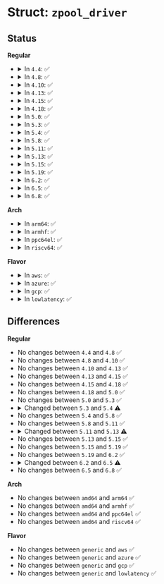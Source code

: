 # Struct: <code>zpool_driver</code>

## Status
<b>Regular</b>
<ul>
<li>
<details>
<summary>In <code>4.4</code>: ✅</summary>

```c
struct zpool_driver {
    char *type;
    struct module *owner;
    atomic_t refcount;
    struct list_head list;
    void * (*create)(const char *, gfp_t, const struct zpool_ops *, struct zpool *);
    void (*destroy)(void *);
    int (*malloc)(void *, size_t, gfp_t, long unsigned int *);
    void (*free)(void *, long unsigned int);
    int (*shrink)(void *, unsigned int, unsigned int *);
    void * (*map)(void *, long unsigned int, enum zpool_mapmode);
    void (*unmap)(void *, long unsigned int);
    u64 (*total_size)(void *);
};
```
</details>
</li>
<li>
<details>
<summary>In <code>4.8</code>: ✅</summary>

```c
struct zpool_driver {
    char *type;
    struct module *owner;
    atomic_t refcount;
    struct list_head list;
    void * (*create)(const char *, gfp_t, const struct zpool_ops *, struct zpool *);
    void (*destroy)(void *);
    int (*malloc)(void *, size_t, gfp_t, long unsigned int *);
    void (*free)(void *, long unsigned int);
    int (*shrink)(void *, unsigned int, unsigned int *);
    void * (*map)(void *, long unsigned int, enum zpool_mapmode);
    void (*unmap)(void *, long unsigned int);
    u64 (*total_size)(void *);
};
```
</details>
</li>
<li>
<details>
<summary>In <code>4.10</code>: ✅</summary>

```c
struct zpool_driver {
    char *type;
    struct module *owner;
    atomic_t refcount;
    struct list_head list;
    void * (*create)(const char *, gfp_t, const struct zpool_ops *, struct zpool *);
    void (*destroy)(void *);
    int (*malloc)(void *, size_t, gfp_t, long unsigned int *);
    void (*free)(void *, long unsigned int);
    int (*shrink)(void *, unsigned int, unsigned int *);
    void * (*map)(void *, long unsigned int, enum zpool_mapmode);
    void (*unmap)(void *, long unsigned int);
    u64 (*total_size)(void *);
};
```
</details>
</li>
<li>
<details>
<summary>In <code>4.13</code>: ✅</summary>

```c
struct zpool_driver {
    char *type;
    struct module *owner;
    atomic_t refcount;
    struct list_head list;
    void * (*create)(const char *, gfp_t, const struct zpool_ops *, struct zpool *);
    void (*destroy)(void *);
    int (*malloc)(void *, size_t, gfp_t, long unsigned int *);
    void (*free)(void *, long unsigned int);
    int (*shrink)(void *, unsigned int, unsigned int *);
    void * (*map)(void *, long unsigned int, enum zpool_mapmode);
    void (*unmap)(void *, long unsigned int);
    u64 (*total_size)(void *);
};
```
</details>
</li>
<li>
<details>
<summary>In <code>4.15</code>: ✅</summary>

```c
struct zpool_driver {
    char *type;
    struct module *owner;
    atomic_t refcount;
    struct list_head list;
    void * (*create)(const char *, gfp_t, const struct zpool_ops *, struct zpool *);
    void (*destroy)(void *);
    int (*malloc)(void *, size_t, gfp_t, long unsigned int *);
    void (*free)(void *, long unsigned int);
    int (*shrink)(void *, unsigned int, unsigned int *);
    void * (*map)(void *, long unsigned int, enum zpool_mapmode);
    void (*unmap)(void *, long unsigned int);
    u64 (*total_size)(void *);
};
```
</details>
</li>
<li>
<details>
<summary>In <code>4.18</code>: ✅</summary>

```c
struct zpool_driver {
    char *type;
    struct module *owner;
    atomic_t refcount;
    struct list_head list;
    void * (*create)(const char *, gfp_t, const struct zpool_ops *, struct zpool *);
    void (*destroy)(void *);
    int (*malloc)(void *, size_t, gfp_t, long unsigned int *);
    void (*free)(void *, long unsigned int);
    int (*shrink)(void *, unsigned int, unsigned int *);
    void * (*map)(void *, long unsigned int, enum zpool_mapmode);
    void (*unmap)(void *, long unsigned int);
    u64 (*total_size)(void *);
};
```
</details>
</li>
<li>
<details>
<summary>In <code>5.0</code>: ✅</summary>

```c
struct zpool_driver {
    char *type;
    struct module *owner;
    atomic_t refcount;
    struct list_head list;
    void * (*create)(const char *, gfp_t, const struct zpool_ops *, struct zpool *);
    void (*destroy)(void *);
    int (*malloc)(void *, size_t, gfp_t, long unsigned int *);
    void (*free)(void *, long unsigned int);
    int (*shrink)(void *, unsigned int, unsigned int *);
    void * (*map)(void *, long unsigned int, enum zpool_mapmode);
    void (*unmap)(void *, long unsigned int);
    u64 (*total_size)(void *);
};
```
</details>
</li>
<li>
<details>
<summary>In <code>5.3</code>: ✅</summary>

```c
struct zpool_driver {
    char *type;
    struct module *owner;
    atomic_t refcount;
    struct list_head list;
    void * (*create)(const char *, gfp_t, const struct zpool_ops *, struct zpool *);
    void (*destroy)(void *);
    int (*malloc)(void *, size_t, gfp_t, long unsigned int *);
    void (*free)(void *, long unsigned int);
    int (*shrink)(void *, unsigned int, unsigned int *);
    void * (*map)(void *, long unsigned int, enum zpool_mapmode);
    void (*unmap)(void *, long unsigned int);
    u64 (*total_size)(void *);
};
```
</details>
</li>
<li>
<details>
<summary>In <code>5.4</code>: ✅</summary>

```c
struct zpool_driver {
    char *type;
    struct module *owner;
    atomic_t refcount;
    struct list_head list;
    void * (*create)(const char *, gfp_t, const struct zpool_ops *, struct zpool *);
    void (*destroy)(void *);
    bool malloc_support_movable;
    int (*malloc)(void *, size_t, gfp_t, long unsigned int *);
    void (*free)(void *, long unsigned int);
    int (*shrink)(void *, unsigned int, unsigned int *);
    void * (*map)(void *, long unsigned int, enum zpool_mapmode);
    void (*unmap)(void *, long unsigned int);
    u64 (*total_size)(void *);
};
```
</details>
</li>
<li>
<details>
<summary>In <code>5.8</code>: ✅</summary>

```c
struct zpool_driver {
    char *type;
    struct module *owner;
    atomic_t refcount;
    struct list_head list;
    void * (*create)(const char *, gfp_t, const struct zpool_ops *, struct zpool *);
    void (*destroy)(void *);
    bool malloc_support_movable;
    int (*malloc)(void *, size_t, gfp_t, long unsigned int *);
    void (*free)(void *, long unsigned int);
    int (*shrink)(void *, unsigned int, unsigned int *);
    void * (*map)(void *, long unsigned int, enum zpool_mapmode);
    void (*unmap)(void *, long unsigned int);
    u64 (*total_size)(void *);
};
```
</details>
</li>
<li>
<details>
<summary>In <code>5.11</code>: ✅</summary>

```c
struct zpool_driver {
    char *type;
    struct module *owner;
    atomic_t refcount;
    struct list_head list;
    void * (*create)(const char *, gfp_t, const struct zpool_ops *, struct zpool *);
    void (*destroy)(void *);
    bool malloc_support_movable;
    int (*malloc)(void *, size_t, gfp_t, long unsigned int *);
    void (*free)(void *, long unsigned int);
    int (*shrink)(void *, unsigned int, unsigned int *);
    void * (*map)(void *, long unsigned int, enum zpool_mapmode);
    void (*unmap)(void *, long unsigned int);
    u64 (*total_size)(void *);
};
```
</details>
</li>
<li>
<details>
<summary>In <code>5.13</code>: ✅</summary>

```c
struct zpool_driver {
    char *type;
    struct module *owner;
    atomic_t refcount;
    struct list_head list;
    void * (*create)(const char *, gfp_t, const struct zpool_ops *, struct zpool *);
    void (*destroy)(void *);
    bool malloc_support_movable;
    int (*malloc)(void *, size_t, gfp_t, long unsigned int *);
    void (*free)(void *, long unsigned int);
    int (*shrink)(void *, unsigned int, unsigned int *);
    bool sleep_mapped;
    void * (*map)(void *, long unsigned int, enum zpool_mapmode);
    void (*unmap)(void *, long unsigned int);
    u64 (*total_size)(void *);
};
```
</details>
</li>
<li>
<details>
<summary>In <code>5.15</code>: ✅</summary>

```c
struct zpool_driver {
    char *type;
    struct module *owner;
    atomic_t refcount;
    struct list_head list;
    void * (*create)(const char *, gfp_t, const struct zpool_ops *, struct zpool *);
    void (*destroy)(void *);
    bool malloc_support_movable;
    int (*malloc)(void *, size_t, gfp_t, long unsigned int *);
    void (*free)(void *, long unsigned int);
    int (*shrink)(void *, unsigned int, unsigned int *);
    bool sleep_mapped;
    void * (*map)(void *, long unsigned int, enum zpool_mapmode);
    void (*unmap)(void *, long unsigned int);
    u64 (*total_size)(void *);
};
```
</details>
</li>
<li>
<details>
<summary>In <code>5.19</code>: ✅</summary>

```c
struct zpool_driver {
    char *type;
    struct module *owner;
    atomic_t refcount;
    struct list_head list;
    void * (*create)(const char *, gfp_t, const struct zpool_ops *, struct zpool *);
    void (*destroy)(void *);
    bool malloc_support_movable;
    int (*malloc)(void *, size_t, gfp_t, long unsigned int *);
    void (*free)(void *, long unsigned int);
    int (*shrink)(void *, unsigned int, unsigned int *);
    bool sleep_mapped;
    void * (*map)(void *, long unsigned int, enum zpool_mapmode);
    void (*unmap)(void *, long unsigned int);
    u64 (*total_size)(void *);
};
```
</details>
</li>
<li>
<details>
<summary>In <code>6.2</code>: ✅</summary>

```c
struct zpool_driver {
    char *type;
    struct module *owner;
    atomic_t refcount;
    struct list_head list;
    void * (*create)(const char *, gfp_t, const struct zpool_ops *, struct zpool *);
    void (*destroy)(void *);
    bool malloc_support_movable;
    int (*malloc)(void *, size_t, gfp_t, long unsigned int *);
    void (*free)(void *, long unsigned int);
    int (*shrink)(void *, unsigned int, unsigned int *);
    bool sleep_mapped;
    void * (*map)(void *, long unsigned int, enum zpool_mapmode);
    void (*unmap)(void *, long unsigned int);
    u64 (*total_size)(void *);
};
```
</details>
</li>
<li>
<details>
<summary>In <code>6.5</code>: ✅</summary>

```c
struct zpool_driver {
    char *type;
    struct module *owner;
    atomic_t refcount;
    struct list_head list;
    void * (*create)(const char *, gfp_t);
    void (*destroy)(void *);
    bool malloc_support_movable;
    int (*malloc)(void *, size_t, gfp_t, long unsigned int *);
    void (*free)(void *, long unsigned int);
    bool sleep_mapped;
    void * (*map)(void *, long unsigned int, enum zpool_mapmode);
    void (*unmap)(void *, long unsigned int);
    u64 (*total_size)(void *);
};
```
</details>
</li>
<li>
<details>
<summary>In <code>6.8</code>: ✅</summary>

```c
struct zpool_driver {
    char *type;
    struct module *owner;
    atomic_t refcount;
    struct list_head list;
    void * (*create)(const char *, gfp_t);
    void (*destroy)(void *);
    bool malloc_support_movable;
    int (*malloc)(void *, size_t, gfp_t, long unsigned int *);
    void (*free)(void *, long unsigned int);
    bool sleep_mapped;
    void * (*map)(void *, long unsigned int, enum zpool_mapmode);
    void (*unmap)(void *, long unsigned int);
    u64 (*total_size)(void *);
};
```
</details>
</li>
</ul>
<b>Arch</b>
<ul>
<li>
<details>
<summary>In <code>arm64</code>: ✅</summary>

```c
struct zpool_driver {
    char *type;
    struct module *owner;
    atomic_t refcount;
    struct list_head list;
    void * (*create)(const char *, gfp_t, const struct zpool_ops *, struct zpool *);
    void (*destroy)(void *);
    bool malloc_support_movable;
    int (*malloc)(void *, size_t, gfp_t, long unsigned int *);
    void (*free)(void *, long unsigned int);
    int (*shrink)(void *, unsigned int, unsigned int *);
    void * (*map)(void *, long unsigned int, enum zpool_mapmode);
    void (*unmap)(void *, long unsigned int);
    u64 (*total_size)(void *);
};
```
</details>
</li>
<li>
<details>
<summary>In <code>armhf</code>: ✅</summary>

```c
struct zpool_driver {
    char *type;
    struct module *owner;
    atomic_t refcount;
    struct list_head list;
    void * (*create)(const char *, gfp_t, const struct zpool_ops *, struct zpool *);
    void (*destroy)(void *);
    bool malloc_support_movable;
    int (*malloc)(void *, size_t, gfp_t, long unsigned int *);
    void (*free)(void *, long unsigned int);
    int (*shrink)(void *, unsigned int, unsigned int *);
    void * (*map)(void *, long unsigned int, enum zpool_mapmode);
    void (*unmap)(void *, long unsigned int);
    u64 (*total_size)(void *);
};
```
</details>
</li>
<li>
<details>
<summary>In <code>ppc64el</code>: ✅</summary>

```c
struct zpool_driver {
    char *type;
    struct module *owner;
    atomic_t refcount;
    struct list_head list;
    void * (*create)(const char *, gfp_t, const struct zpool_ops *, struct zpool *);
    void (*destroy)(void *);
    bool malloc_support_movable;
    int (*malloc)(void *, size_t, gfp_t, long unsigned int *);
    void (*free)(void *, long unsigned int);
    int (*shrink)(void *, unsigned int, unsigned int *);
    void * (*map)(void *, long unsigned int, enum zpool_mapmode);
    void (*unmap)(void *, long unsigned int);
    u64 (*total_size)(void *);
};
```
</details>
</li>
<li>
<details>
<summary>In <code>riscv64</code>: ✅</summary>

```c
struct zpool_driver {
    char *type;
    struct module *owner;
    atomic_t refcount;
    struct list_head list;
    void * (*create)(const char *, gfp_t, const struct zpool_ops *, struct zpool *);
    void (*destroy)(void *);
    bool malloc_support_movable;
    int (*malloc)(void *, size_t, gfp_t, long unsigned int *);
    void (*free)(void *, long unsigned int);
    int (*shrink)(void *, unsigned int, unsigned int *);
    void * (*map)(void *, long unsigned int, enum zpool_mapmode);
    void (*unmap)(void *, long unsigned int);
    u64 (*total_size)(void *);
};
```
</details>
</li>
</ul>
<b>Flavor</b>
<ul>
<li>
<details>
<summary>In <code>aws</code>: ✅</summary>

```c
struct zpool_driver {
    char *type;
    struct module *owner;
    atomic_t refcount;
    struct list_head list;
    void * (*create)(const char *, gfp_t, const struct zpool_ops *, struct zpool *);
    void (*destroy)(void *);
    bool malloc_support_movable;
    int (*malloc)(void *, size_t, gfp_t, long unsigned int *);
    void (*free)(void *, long unsigned int);
    int (*shrink)(void *, unsigned int, unsigned int *);
    void * (*map)(void *, long unsigned int, enum zpool_mapmode);
    void (*unmap)(void *, long unsigned int);
    u64 (*total_size)(void *);
};
```
</details>
</li>
<li>
<details>
<summary>In <code>azure</code>: ✅</summary>

```c
struct zpool_driver {
    char *type;
    struct module *owner;
    atomic_t refcount;
    struct list_head list;
    void * (*create)(const char *, gfp_t, const struct zpool_ops *, struct zpool *);
    void (*destroy)(void *);
    bool malloc_support_movable;
    int (*malloc)(void *, size_t, gfp_t, long unsigned int *);
    void (*free)(void *, long unsigned int);
    int (*shrink)(void *, unsigned int, unsigned int *);
    void * (*map)(void *, long unsigned int, enum zpool_mapmode);
    void (*unmap)(void *, long unsigned int);
    u64 (*total_size)(void *);
};
```
</details>
</li>
<li>
<details>
<summary>In <code>gcp</code>: ✅</summary>

```c
struct zpool_driver {
    char *type;
    struct module *owner;
    atomic_t refcount;
    struct list_head list;
    void * (*create)(const char *, gfp_t, const struct zpool_ops *, struct zpool *);
    void (*destroy)(void *);
    bool malloc_support_movable;
    int (*malloc)(void *, size_t, gfp_t, long unsigned int *);
    void (*free)(void *, long unsigned int);
    int (*shrink)(void *, unsigned int, unsigned int *);
    void * (*map)(void *, long unsigned int, enum zpool_mapmode);
    void (*unmap)(void *, long unsigned int);
    u64 (*total_size)(void *);
};
```
</details>
</li>
<li>
<details>
<summary>In <code>lowlatency</code>: ✅</summary>

```c
struct zpool_driver {
    char *type;
    struct module *owner;
    atomic_t refcount;
    struct list_head list;
    void * (*create)(const char *, gfp_t, const struct zpool_ops *, struct zpool *);
    void (*destroy)(void *);
    bool malloc_support_movable;
    int (*malloc)(void *, size_t, gfp_t, long unsigned int *);
    void (*free)(void *, long unsigned int);
    int (*shrink)(void *, unsigned int, unsigned int *);
    void * (*map)(void *, long unsigned int, enum zpool_mapmode);
    void (*unmap)(void *, long unsigned int);
    u64 (*total_size)(void *);
};
```
</details>
</li>
</ul>

## Differences
<b>Regular</b>
<ul>
<li>
No changes between <code>4.4</code> and <code>4.8</code> ✅
</li>
<li>
No changes between <code>4.8</code> and <code>4.10</code> ✅
</li>
<li>
No changes between <code>4.10</code> and <code>4.13</code> ✅
</li>
<li>
No changes between <code>4.13</code> and <code>4.15</code> ✅
</li>
<li>
No changes between <code>4.15</code> and <code>4.18</code> ✅
</li>
<li>
No changes between <code>4.18</code> and <code>5.0</code> ✅
</li>
<li>
No changes between <code>5.0</code> and <code>5.3</code> ✅
</li>
<li>
<details>
<summary>Changed between <code>5.3</code> and <code>5.4</code> ⚠️</summary>
<ul>
<li>
<b>Field added. </b>
<code>bool malloc_support_movable</code>
</li>
</ul>
</details>
</li>
<li>
No changes between <code>5.4</code> and <code>5.8</code> ✅
</li>
<li>
No changes between <code>5.8</code> and <code>5.11</code> ✅
</li>
<li>
<details>
<summary>Changed between <code>5.11</code> and <code>5.13</code> ⚠️</summary>
<ul>
<li>
<b>Field added. </b>
<code>bool sleep_mapped</code>
</li>
</ul>
</details>
</li>
<li>
No changes between <code>5.13</code> and <code>5.15</code> ✅
</li>
<li>
No changes between <code>5.15</code> and <code>5.19</code> ✅
</li>
<li>
No changes between <code>5.19</code> and <code>6.2</code> ✅
</li>
<li>
<details>
<summary>Changed between <code>6.2</code> and <code>6.5</code> ⚠️</summary>
<ul>
<li>
<b>Field removed. </b>
<code>int (*shrink)(void *, unsigned int, unsigned int *)</code>
</li>
<li>
<b>Field type changed. </b>
<code>void * (*create)(const char *, gfp_t, const struct zpool_ops *, struct zpool *)</code> ➡️ <code>void * (*create)(const char *, gfp_t)</code>
</li>
</ul>
</details>
</li>
<li>
No changes between <code>6.5</code> and <code>6.8</code> ✅
</li>
</ul>
<b>Arch</b>
<ul>
<li>
No changes between <code>amd64</code> and <code>arm64</code> ✅
</li>
<li>
No changes between <code>amd64</code> and <code>armhf</code> ✅
</li>
<li>
No changes between <code>amd64</code> and <code>ppc64el</code> ✅
</li>
<li>
No changes between <code>amd64</code> and <code>riscv64</code> ✅
</li>
</ul>
<b>Flavor</b>
<ul>
<li>
No changes between <code>generic</code> and <code>aws</code> ✅
</li>
<li>
No changes between <code>generic</code> and <code>azure</code> ✅
</li>
<li>
No changes between <code>generic</code> and <code>gcp</code> ✅
</li>
<li>
No changes between <code>generic</code> and <code>lowlatency</code> ✅
</li>
</ul>
